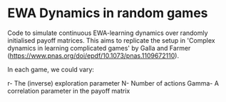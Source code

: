 # EWA Dynamics in random games
Code to simulate continuous EWA-learning dynamics over randomly initialised payoff matrices. This aims to replicate the setup in 'Complex dynamics in learning complicated games' by Galla and Farmer (https://www.pnas.org/doi/epdf/10.1073/pnas.1109672110).

In each game, we could vary:

r- The (inverse) exploration parameter
N- Number of actions
Gamma- A correlation parameter in the payoff matrix
